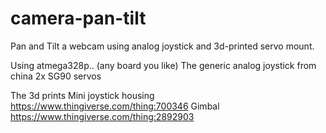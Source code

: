 # camera-pan-tilt
Pan and Tilt a webcam using analog joystick and 3d-printed servo mount.

Using atmega328p.. (any board you like)
The generic analog joystick from china
2x SG90 servos

The 3d prints
Mini joystick housing https://www.thingiverse.com/thing:700346
Gimbal https://www.thingiverse.com/thing:2892903
